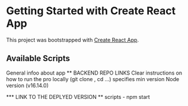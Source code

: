 # Getting Started with Create React App

This project was bootstrapped with [Create React App](https://github.com/facebook/create-react-app).

## Available Scripts


General infoo about app
**  BACKEND REPO LINKS
Clear instructions on how to run the pro locally (git clone <repo url>, cd ...)
specifies min version Node version (v16.14.0)

*** LINK TO THE DEPLYED VERSION **
scripts - npm start